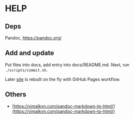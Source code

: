 # HELP

## Deps

Pandoc, https://pandoc.org/

## Add and update

Put files into docs, add entry into docs/README.md.
Next, run `./scripts/commit.sh`.

Later [site](https://hailiang-wang.github.io/hailiang-wang/) is rebuilt on the fly with GitHub Pages workflow.


## Others

* [https://vimalkvn.com/pandoc-markdown-to-html/](https://vimalkvn.com/pandoc-markdown-to-html/)